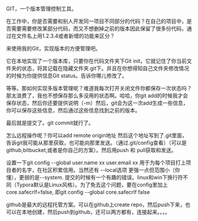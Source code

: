 GIT，一个版本管理控制工具。

在工作中，你是否需要和别人开发同一项目不同部分的代码？在自己的项目中，是否需要需要修改某部分代码，而又不想删掉之前的版本因此保留了很多份代码，通过在文件名上用1.2.3.4或者新增的功能来区分？

来使用我的Git，实现版本的方便管理吧。

它在本地实现了一个版本库，只要你在代码文件夹下Git init，它就记住了你当前文件夹的状态，将其记载在隐藏文件夹.git下。并且在你想得知自己文件夹修改情况的时候为你提供信息Git status。告诉你哪儿修改了。

等等。那如何实现多版本管理呢？难道我每次打开关闭文件你都保存一次状态吗？那太浪费了，我也不想保存那么多没用的状态啊。哈哈，你git add的时候我才会保存状态，然后你还要提供说明（-m）然后，git会为这一次add生成一些信息，你可以保存这些信息，然后通过这些信息找到之前的版本。

最后就是提交了。git commit就行了。

怎么远程操作呢？你可以add remote origin地址 然后这个地址写到了.git里面，告诉git我可能从那里获取，也可能向那里发送。（通过.git/config查看）（可以是github,bitbucket,或者是你自己的方案）。然后用push 和 pull获取和发送。

设置一下git config --global user.name xx user.email  xx 用于为每个项目打上项目者的名字，在社区积累信用。当然还有 --local选项 更强一点但范围小（你懂），更弱的是--system.
提交的时候有一个有趣的错误。linux和win下换行符不同（Typora默认是Linux风格）。为了免去这个问题，要在config里加上core.safecrlf=false, 即git config --global core.safecrlf false

github是最大的远程托管方案。可以在github上create repo，然后push下来，也可以在本地创建，然后push到github，还可以两方都有，连接起来。。。。


